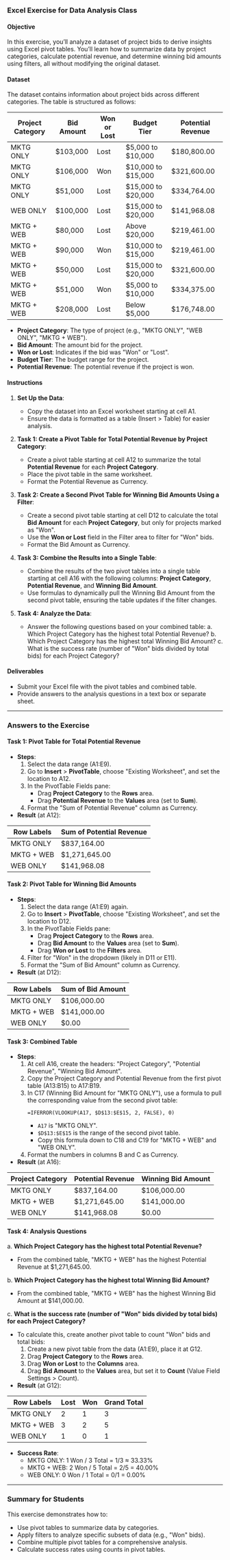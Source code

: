 ### Excel Exercise for Data Analysis Class

#### Objective
In this exercise, you’ll analyze a dataset of project bids to derive insights using Excel pivot tables. You’ll learn how to summarize data by project categories, calculate potential revenue, and determine winning bid amounts using filters, all without modifying the original dataset.

#### Dataset
The dataset contains information about project bids across different categories. The table is structured as follows:

| Project Category | Bid Amount | Won or Lost | Budget Tier       | Potential Revenue |
|------------------|------------|-------------|-------------------|-------------------|
| MKTG ONLY        | $103,000   | Lost        | $5,000 to $10,000 | $180,800.00       |
| MKTG ONLY        | $106,000   | Won         | $10,000 to $15,000| $321,600.00       |
| MKTG ONLY        | $51,000    | Lost        | $15,000 to $20,000| $334,764.00       |
| WEB ONLY         | $100,000   | Lost        | $15,000 to $20,000| $141,968.08       |
| MKTG + WEB       | $80,000    | Lost        | Above $20,000     | $219,461.00       |
| MKTG + WEB       | $90,000    | Won         | $10,000 to $15,000| $219,461.00       |
| MKTG + WEB       | $50,000    | Lost        | $15,000 to $20,000| $321,600.00       |
| MKTG + WEB       | $51,000    | Won         | $5,000 to $10,000 | $334,375.00       |
| MKTG + WEB       | $208,000   | Lost        | Below $5,000      | $176,748.00       |

- **Project Category**: The type of project (e.g., "MKTG ONLY", "WEB ONLY", "MKTG + WEB").
- **Bid Amount**: The amount bid for the project.
- **Won or Lost**: Indicates if the bid was "Won" or "Lost".
- **Budget Tier**: The budget range for the project.
- **Potential Revenue**: The potential revenue if the project is won.

#### Instructions
1. **Set Up the Data**:
   - Copy the dataset into an Excel worksheet starting at cell A1.
   - Ensure the data is formatted as a table (Insert > Table) for easier analysis.

2. **Task 1: Create a Pivot Table for Total Potential Revenue by Project Category**:
   - Create a pivot table starting at cell A12 to summarize the total **Potential Revenue** for each **Project Category**.
   - Place the pivot table in the same worksheet.
   - Format the Potential Revenue as Currency.

3. **Task 2: Create a Second Pivot Table for Winning Bid Amounts Using a Filter**:
   - Create a second pivot table starting at cell D12 to calculate the total **Bid Amount** for each **Project Category**, but only for projects marked as "Won".
   - Use the **Won or Lost** field in the Filter area to filter for "Won" bids.
   - Format the Bid Amount as Currency.

4. **Task 3: Combine the Results into a Single Table**:
   - Combine the results of the two pivot tables into a single table starting at cell A16 with the following columns: **Project Category**, **Potential Revenue**, and **Winning Bid Amount**.
   - Use formulas to dynamically pull the Winning Bid Amount from the second pivot table, ensuring the table updates if the filter changes.

5. **Task 4: Analyze the Data**:
   - Answer the following questions based on your combined table:
     a. Which Project Category has the highest total Potential Revenue?
     b. Which Project Category has the highest total Winning Bid Amount?
     c. What is the success rate (number of "Won" bids divided by total bids) for each Project Category?

#### Deliverables
- Submit your Excel file with the pivot tables and combined table.
- Provide answers to the analysis questions in a text box or separate sheet.

---

### Answers to the Exercise

#### Task 1: Pivot Table for Total Potential Revenue
- **Steps**:
  1. Select the data range (A1:E9).
  2. Go to **Insert** > **PivotTable**, choose "Existing Worksheet", and set the location to A12.
  3. In the PivotTable Fields pane:
     - Drag **Project Category** to the **Rows** area.
     - Drag **Potential Revenue** to the **Values** area (set to **Sum**).
  4. Format the "Sum of Potential Revenue" column as Currency.
- **Result** (at A12):

| Row Labels   | Sum of Potential Revenue |
|--------------|--------------------------|
| MKTG ONLY    | $837,164.00              |
| MKTG + WEB   | $1,271,645.00            |
| WEB ONLY     | $141,968.08              |

#### Task 2: Pivot Table for Winning Bid Amounts
- **Steps**:
  1. Select the data range (A1:E9) again.
  2. Go to **Insert** > **PivotTable**, choose "Existing Worksheet", and set the location to D12.
  3. In the PivotTable Fields pane:
     - Drag **Project Category** to the **Rows** area.
     - Drag **Bid Amount** to the **Values** area (set to **Sum**).
     - Drag **Won or Lost** to the **Filters** area.
  4. Filter for "Won" in the dropdown (likely in D11 or E11).
  5. Format the "Sum of Bid Amount" column as Currency.
- **Result** (at D12):

| Row Labels   | Sum of Bid Amount |
|--------------|-------------------|
| MKTG ONLY    | $106,000.00       |
| MKTG + WEB   | $141,000.00       |
| WEB ONLY     | $0.00             |

#### Task 3: Combined Table
- **Steps**:
  1. At cell A16, create the headers: "Project Category", "Potential Revenue", "Winning Bid Amount".
  2. Copy the Project Category and Potential Revenue from the first pivot table (A13:B15) to A17:B19.
  3. In C17 (Winning Bid Amount for "MKTG ONLY"), use a formula to pull the corresponding value from the second pivot table:
     ```
     =IFERROR(VLOOKUP(A17, $D$13:$E$15, 2, FALSE), 0)
     ```
     - `A17` is "MKTG ONLY".
     - `$D$13:$E$15` is the range of the second pivot table.
     - Copy this formula down to C18 and C19 for "MKTG + WEB" and "WEB ONLY".
  4. Format the numbers in columns B and C as Currency.
- **Result** (at A16):

| Project Category | Potential Revenue | Winning Bid Amount |
|------------------|-------------------|--------------------|
| MKTG ONLY        | $837,164.00       | $106,000.00        |
| MKTG + WEB       | $1,271,645.00     | $141,000.00        |
| WEB ONLY         | $141,968.08       | $0.00              |

#### Task 4: Analysis Questions
a. **Which Project Category has the highest total Potential Revenue?**
   - From the combined table, "MKTG + WEB" has the highest Potential Revenue at $1,271,645.00.

b. **Which Project Category has the highest total Winning Bid Amount?**
   - From the combined table, "MKTG + WEB" has the highest Winning Bid Amount at $141,000.00.

c. **What is the success rate (number of "Won" bids divided by total bids) for each Project Category?**
   - To calculate this, create another pivot table to count "Won" bids and total bids:
     1. Create a new pivot table from the data (A1:E9), place it at G12.
     2. Drag **Project Category** to the **Rows** area.
     3. Drag **Won or Lost** to the **Columns** area.
     4. Drag **Bid Amount** to the **Values** area, but set it to **Count** (Value Field Settings > Count).
   - **Result** (at G12):

| Row Labels   | Lost | Won | Grand Total |
|--------------|------|-----|-------------|
| MKTG ONLY    | 2    | 1   | 3           |
| MKTG + WEB   | 3    | 2   | 5           |
| WEB ONLY     | 1    | 0   | 1           |

   - **Success Rate**:
     - MKTG ONLY: 1 Won / 3 Total = 1/3 ≈ 33.33%
     - MKTG + WEB: 2 Won / 5 Total = 2/5 = 40.00%
     - WEB ONLY: 0 Won / 1 Total = 0/1 = 0.00%

---

### Summary for Students
This exercise demonstrates how to:
- Use pivot tables to summarize data by categories.
- Apply filters to analyze specific subsets of data (e.g., "Won" bids).
- Combine multiple pivot tables for a comprehensive analysis.
- Calculate success rates using counts in pivot tables.
